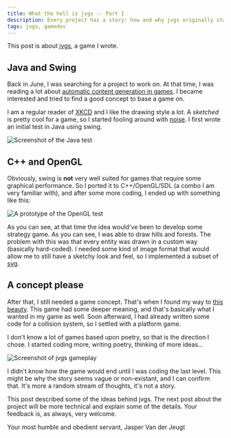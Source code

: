 ```yaml
---
title: What the hell is jvgs -- Part I
description: Every project has a story: how and why jvgs originally started
tags: jvgs, gamedev
---
```


This post is about [jvgs](http://jvgs.sf.net/), a game I wrote.

## Java and Swing

Back in June, I was searching for a project to work on. At that time, I was
reading a lot about
[automatic content generation in games](http://en.wikipedia.org/wiki/Procedural_generation).
I became interested and tried to find a good concept to base a game on.

I am a regular reader of [XKCD](http://xkcd.com) and I like the drawing style a
lot. A _sketched_ is pretty cool for a game, so I started fooling around with
[noise](http://en.wikipedia.org/wiki/Perlin_noise). I first wrote an initial
test in Java using swing.

![Screenshot of the Java test]($root/images/2009-12-09-jvgs-part-i-swing.png)

## C++ and OpenGL

Obviously, swing is __not__ very well suited for games that require some
graphical performance. So I ported it to C++/OpenGL/SDL (a combo I am very
familiar with), and after some more coding, I ended up with something like
this:

![A prototype of the OpenGL test]($root/images/2009-12-09-jvgs-part-i-map.jpg)

As you can see, at that time the idea would've been to develop some strategy
game. As you can see, I was able to draw hills and forests. The problem with
this was that every entity was drawn in a custom way (basically hard-coded). I
needed some kind of image format that would allow me to still have a
sketchy look and feel, so I implemented a subset of
[svg](http://www.w3.org/Graphics/SVG/).

## A concept please

After that, I still needed a game concept. That's when I found my way to
[this beauty](http://giantsparrow.com/games/swan/). This game had some
deeper meaning, and that's basically what I wanted in my game as well. Soon
afterward, I had already written some code for a collision system, so I settled
with a platform game.

I don't know a lot of games based upon poetry, so that is the direction I
chose. I started coding more, writing poetry, thinking of more ideas...

![Screenshot of jvgs gameplay]($root/images/2009-12-09-jvgs-part-i-gameplay.png)

I didn't know how the game would end until I was coding the last level. This
might be why the story seems vague or non-existant, and I can confirm that.
It's more a random stream of thoughts, it's not a story.

This post described some of the ideas behind jvgs. The next post about the
project will be more technical and explain some of the details. Your feedback
is, as always, very welcome.

Your most humble and obedient servant,
Jasper Van der Jeugt
